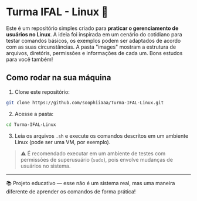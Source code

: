 # Turma IFAL - Linux 🐧

Este é um repositório simples criado para **praticar o gerenciamento de usuários no Linux**. A ideia foi inspirada em um cenário do cotidiano para testar comandos básicos, os exemplos podem ser adaptados de acordo com as suas circunstâncias. A pasta "images" mostram a estrutura de arquivos, diretóris, permissões e informações de cada um. Bons estudos para você também!

## Como rodar na sua máquina

1. Clone este repositório:

```bash
git clone https://github.com/soophiiaaa/Turma-IFAL-Linux.git
````

2. Acesse a pasta:

```bash
cd Turma-IFAL-Linux
```

3. Leia os arquivos `.sh` e execute os comandos descritos em um ambiente Linux (pode ser uma VM, por exemplo).

> ⚠️ É recomendado executar em um ambiente de testes com permissões de superusuário (`sudo`), pois envolve mudanças de usuários no sistema.

---

📚 Projeto educativo — esse não é um sistema real, mas uma maneira diferente de aprender os comandos de forma prática!

